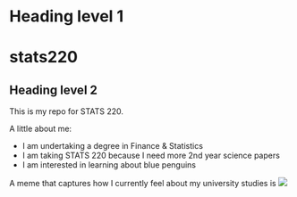 # Heading level 1

# stats220


## Heading level 2

This is my repo for STATS 220. 

A little about me:

- I am undertaking a degree in Finance & Statistics
- I am taking STATS 220 because I need more 2nd year science papers
- I am interested in learning about blue penguins

A meme that captures how I currently feel about my university studies is ![](https://media.tenor.com/tat1oNfdwLMAAAAe/kassypoo.png)
